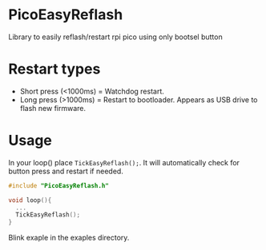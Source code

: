# PicoEasyReflash
Library to easily reflash/restart rpi pico using only bootsel button

# Restart types

* Short press (<1000ms) = Watchdog restart.
* Long press (>1000ms)  = Restart to bootloader. Appears as USB drive to flash new firmware.

# Usage
In your loop() place `TickEasyReflash();`. It will automatically check for button press and restart if needed.

```cpp
#include "PicoEasyReflash.h"

void loop(){
  ...
  TickEasyReflash();
}
```

Blink exaple in the exaples directory.
